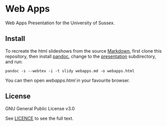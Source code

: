 # Web Apps

Web Apps Presentation for the University of Sussex.

## Install

To recreate the html slideshows from the source [Markdown](https://en.wikipedia.org/wiki/Markdown), first clone this repository, then install [pandoc](https://pandoc.org/), change to the [presentation](/presentation) subdirectory, and run:

`pandoc -s --webtex -i -t slidy webapps.md -o webapps.html`

You can then open _webapps.html_ in your favourite browser.

## License

GNU General Public License v3.0

See [LICENCE](/LICENCE.txt) to see the full text.
